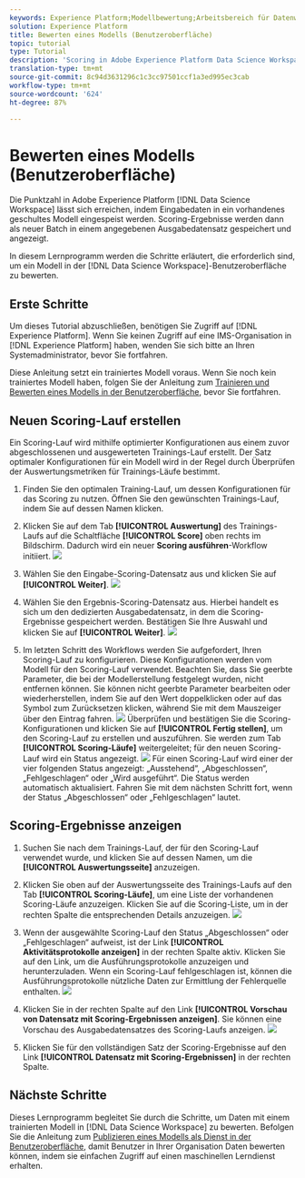 ```yaml
---
keywords: Experience Platform;Modellbewertung;Arbeitsbereich für Datenwissenschaften;beliebte Themen;ui;Punktzahl;Ergebnisse bewerten
solution: Experience Platform
title: Bewerten eines Modells (Benutzeroberfläche)
topic: tutorial
type: Tutorial
description: 'Scoring in Adobe Experience Platform Data Science Workspace kann durch Einspeisung von Eingabedaten in ein vorhandenes trainiertes Modell erreicht werden. Scoring-Ergebnisse werden dann als neuer Batch in einem angegebenen Ausgabedatensatz gespeichert und angezeigt. '
translation-type: tm+mt
source-git-commit: 8c94d3631296c1c3cc97501ccf1a3ed995ec3cab
workflow-type: tm+mt
source-wordcount: '624'
ht-degree: 87%

---
```



# Bewerten eines Modells (Benutzeroberfläche)

Die Punktzahl in Adobe Experience Platform [!DNL Data Science Workspace] lässt sich erreichen, indem Eingabedaten in ein vorhandenes geschultes Modell eingespeist werden. Scoring-Ergebnisse werden dann als neuer Batch in einem angegebenen Ausgabedatensatz gespeichert und angezeigt.

In diesem Lernprogramm werden die Schritte erläutert, die erforderlich sind, um ein Modell in der [!DNL Data Science Workspace]-Benutzeroberfläche zu bewerten.

## Erste Schritte

Um dieses Tutorial abzuschließen, benötigen Sie Zugriff auf [!DNL Experience Platform]. Wenn Sie keinen Zugriff auf eine IMS-Organisation in [!DNL Experience Platform] haben, wenden Sie sich bitte an Ihren Systemadministrator, bevor Sie fortfahren.

Diese Anleitung setzt ein trainiertes Modell voraus. Wenn Sie noch kein trainiertes Modell haben, folgen Sie der Anleitung zum [Trainieren und Bewerten eines Modells in der Benutzeroberfläche](./train-evaluate-model-ui.md), bevor Sie fortfahren.

## Neuen Scoring-Lauf erstellen

Ein Scoring-Lauf wird mithilfe optimierter Konfigurationen aus einem zuvor abgeschlossenen und ausgewerteten Trainings-Lauf erstellt. Der Satz optimaler Konfigurationen für ein Modell wird in der Regel durch Überprüfen der Auswertungsmetriken für Trainings-Läufe bestimmt.

1. Finden Sie den optimalen Training-Lauf, um dessen Konfigurationen für das Scoring zu nutzen. Öffnen Sie den gewünschten Trainings-Lauf, indem Sie auf dessen Namen klicken.

2. Klicken Sie auf dem Tab **[!UICONTROL Auswertung]** des Trainings-Laufs auf die Schaltfläche **[!UICONTROL Score]** oben rechts im Bildschirm. Dadurch wird ein neuer **Scoring ausführen**-Workflow initiiert.
   ![](../images/models-recipes/score/training_run_overview.png)

3. Wählen Sie den Eingabe-Scoring-Datensatz aus und klicken Sie auf **[!UICONTROL Weiter]**.
   ![](../images/models-recipes/score/scoring_input.png)

4. Wählen Sie den Ergebnis-Scoring-Datensatz aus. Hierbei handelt es sich um den dedizierten Ausgabedatensatz, in dem die Scoring-Ergebnisse gespeichert werden. Bestätigen Sie Ihre Auswahl und klicken Sie auf **[!UICONTROL Weiter]**.
   ![](../images/models-recipes/score/scoring_results.png)

5. Im letzten Schritt des Workflows werden Sie aufgefordert, Ihren Scoring-Lauf zu konfigurieren. Diese Konfigurationen werden vom Modell für den Scoring-Lauf verwendet.
Beachten Sie, dass Sie geerbte Parameter, die bei der Modellerstellung festgelegt wurden, nicht entfernen können. Sie können nicht geerbte Parameter bearbeiten oder wiederherstellen, indem Sie auf den Wert doppelklicken oder auf das Symbol zum Zurücksetzen klicken, während Sie mit dem Mauszeiger über den Eintrag fahren.
   ![](../images/models-recipes/score/configuration.png)
Überprüfen und bestätigen Sie die Scoring-Konfigurationen und klicken Sie auf **[!UICONTROL Fertig stellen]**, um den Scoring-Lauf zu erstellen und auszuführen. Sie werden zum Tab **[!UICONTROL Scoring-Läufe]** weitergeleitet; für den neuen Scoring-Lauf wird ein Status angezeigt.
   ![](../images/models-recipes/score/scoring_runs_tab.png)
Für einen Scoring-Lauf wird einer der vier folgenden Status angezeigt: „Ausstehend“, „Abgeschlossen“, „Fehlgeschlagen“ oder „Wird ausgeführt“. Die Status werden automatisch aktualisiert. Fahren Sie mit dem nächsten Schritt fort, wenn der Status „Abgeschlossen“ oder „Fehlgeschlagen“ lautet.

## Scoring-Ergebnisse anzeigen

1. Suchen Sie nach dem Trainings-Lauf, der für den Scoring-Lauf verwendet wurde, und klicken Sie auf dessen Namen, um die **[!UICONTROL Auswertungsseite]** anzuzeigen.

2. Klicken Sie oben auf der Auswertungsseite des Trainings-Laufs auf den Tab **[!UICONTROL Scoring-Läufe]**, um eine Liste der vorhandenen Scoring-Läufe anzuzeigen. Klicken Sie auf die Scoring-Liste, um in der rechten Spalte die entsprechenden Details anzuzeigen.
   ![](../images/models-recipes/score/view_details.png)

3. Wenn der ausgewählte Scoring-Lauf den Status „Abgeschlossen“ oder „Fehlgeschlagen“ aufweist, ist der Link **[!UICONTROL Aktivitätsprotokolle anzeigen]** in der rechten Spalte aktiv. Klicken Sie auf den Link, um die Ausführungsprotokolle anzuzeigen und herunterzuladen. Wenn ein Scoring-Lauf fehlgeschlagen ist, können die Ausführungsprotokolle nützliche Daten zur Ermittlung der Fehlerquelle enthalten.
   ![](../images/models-recipes/score/activity_logs.png)

4. Klicken Sie in der rechten Spalte auf den Link **[!UICONTROL Vorschau von Datensatz mit Scoring-Ergebnissen anzeigen]**. Sie können eine Vorschau des Ausgabedatensatzes des Scoring-Laufs anzeigen.
   ![](../images/models-recipes/score/preview_results.png)

5. Klicken Sie für den vollständigen Satz der Scoring-Ergebnisse auf den Link **[!UICONTROL Datensatz mit Scoring-Ergebnissen]** in der rechten Spalte.

## Nächste Schritte

Dieses Lernprogramm begleitet Sie durch die Schritte, um Daten mit einem trainierten Modell in [!DNL Data Science Workspace] zu bewerten. Befolgen Sie die Anleitung zum [Publizieren eines Modells als Dienst in der Benutzeroberfläche](./publish-model-service-ui.md), damit Benutzer in Ihrer Organisation Daten bewerten können, indem sie einfachen Zugriff auf einen maschinellen Lerndienst erhalten.
